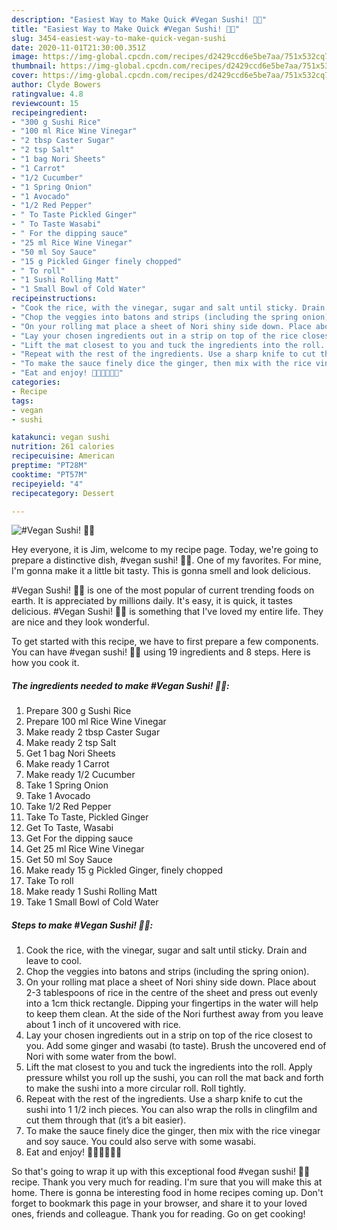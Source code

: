 ```yaml
---
description: "Easiest Way to Make Quick #Vegan Sushi! 🍣🍙"
title: "Easiest Way to Make Quick #Vegan Sushi! 🍣🍙"
slug: 3454-easiest-way-to-make-quick-vegan-sushi
date: 2020-11-01T21:30:00.351Z
image: https://img-global.cpcdn.com/recipes/d2429ccd6e5be7aa/751x532cq70/vegan-sushi-🍣🍙-recipe-main-photo.jpg
thumbnail: https://img-global.cpcdn.com/recipes/d2429ccd6e5be7aa/751x532cq70/vegan-sushi-🍣🍙-recipe-main-photo.jpg
cover: https://img-global.cpcdn.com/recipes/d2429ccd6e5be7aa/751x532cq70/vegan-sushi-🍣🍙-recipe-main-photo.jpg
author: Clyde Bowers
ratingvalue: 4.8
reviewcount: 15
recipeingredient:
- "300 g Sushi Rice"
- "100 ml Rice Wine Vinegar"
- "2 tbsp Caster Sugar"
- "2 tsp Salt"
- "1 bag Nori Sheets"
- "1 Carrot"
- "1/2 Cucumber"
- "1 Spring Onion"
- "1 Avocado"
- "1/2 Red Pepper"
- " To Taste Pickled Ginger"
- " To Taste Wasabi"
- " For the dipping sauce"
- "25 ml Rice Wine Vinegar"
- "50 ml Soy Sauce"
- "15 g Pickled Ginger finely chopped"
- " To roll"
- "1 Sushi Rolling Matt"
- "1 Small Bowl of Cold Water"
recipeinstructions:
- "Cook the rice, with the vinegar, sugar and salt until sticky. Drain and leave to cool."
- "Chop the veggies into batons and strips (including the spring onion)."
- "On your rolling mat place a sheet of Nori shiny side down. Place about 2-3 tablespoons of rice in the centre of the sheet and press out evenly into a 1cm thick rectangle. Dipping your fingertips in the water will help to keep them clean. At the side of the Nori furthest away from you leave about 1 inch of it uncovered with rice."
- "Lay your chosen ingredients out in a strip on top of the rice closest to you. Add some ginger and wasabi (to taste). Brush the uncovered end of Nori with some water from the bowl."
- "Lift the mat closest to you and tuck the ingredients into the roll. Apply pressure whilst you roll up the sushi, you can roll the mat back and forth to make the sushi into a more circular roll. Roll tightly."
- "Repeat with the rest of the ingredients. Use a sharp knife to cut the sushi into 1 1/2 inch pieces. You can also wrap the rolls in clingfilm and cut them through that (it’s a bit easier)."
- "To make the sauce finely dice the ginger, then mix with the rice vinegar and soy sauce. You could also serve with some wasabi."
- "Eat and enjoy! 🍙🍣🍘🍚🥢😋"
categories:
- Recipe
tags:
- vegan
- sushi

katakunci: vegan sushi 
nutrition: 261 calories
recipecuisine: American
preptime: "PT28M"
cooktime: "PT57M"
recipeyield: "4"
recipecategory: Dessert

---
```



![#Vegan Sushi! 🍣🍙](https://img-global.cpcdn.com/recipes/d2429ccd6e5be7aa/751x532cq70/vegan-sushi-🍣🍙-recipe-main-photo.jpg)

Hey everyone, it is Jim, welcome to my recipe page. Today, we're going to prepare a distinctive dish, #vegan sushi! 🍣🍙. One of my favorites. For mine, I'm gonna make it a little bit tasty. This is gonna smell and look delicious.



#Vegan Sushi! 🍣🍙 is one of the most popular of current trending foods on earth. It is appreciated by millions daily. It's easy, it is quick, it tastes delicious. #Vegan Sushi! 🍣🍙 is something that I've loved my entire life. They are nice and they look wonderful.


To get started with this recipe, we have to first prepare a few components. You can have #vegan sushi! 🍣🍙 using 19 ingredients and 8 steps. Here is how you cook it.

<!--inarticleads1-->

##### The ingredients needed to make #Vegan Sushi! 🍣🍙:

1. Prepare 300 g Sushi Rice
1. Prepare 100 ml Rice Wine Vinegar
1. Make ready 2 tbsp Caster Sugar
1. Make ready 2 tsp Salt
1. Get 1 bag Nori Sheets
1. Make ready 1 Carrot
1. Make ready 1/2 Cucumber
1. Take 1 Spring Onion
1. Take 1 Avocado
1. Take 1/2 Red Pepper
1. Take  To Taste, Pickled Ginger
1. Get  To Taste, Wasabi
1. Get  For the dipping sauce
1. Get 25 ml Rice Wine Vinegar
1. Get 50 ml Soy Sauce
1. Make ready 15 g Pickled Ginger, finely chopped
1. Take  To roll
1. Make ready 1 Sushi Rolling Matt
1. Take 1 Small Bowl of Cold Water




<!--inarticleads2-->

##### Steps to make #Vegan Sushi! 🍣🍙:

1. Cook the rice, with the vinegar, sugar and salt until sticky. Drain and leave to cool.
1. Chop the veggies into batons and strips (including the spring onion).
1. On your rolling mat place a sheet of Nori shiny side down. Place about 2-3 tablespoons of rice in the centre of the sheet and press out evenly into a 1cm thick rectangle. Dipping your fingertips in the water will help to keep them clean. At the side of the Nori furthest away from you leave about 1 inch of it uncovered with rice.
1. Lay your chosen ingredients out in a strip on top of the rice closest to you. Add some ginger and wasabi (to taste). Brush the uncovered end of Nori with some water from the bowl.
1. Lift the mat closest to you and tuck the ingredients into the roll. Apply pressure whilst you roll up the sushi, you can roll the mat back and forth to make the sushi into a more circular roll. Roll tightly.
1. Repeat with the rest of the ingredients. Use a sharp knife to cut the sushi into 1 1/2 inch pieces. You can also wrap the rolls in clingfilm and cut them through that (it’s a bit easier).
1. To make the sauce finely dice the ginger, then mix with the rice vinegar and soy sauce. You could also serve with some wasabi.
1. Eat and enjoy! 🍙🍣🍘🍚🥢😋




So that's going to wrap it up with this exceptional food #vegan sushi! 🍣🍙 recipe. Thank you very much for reading. I'm sure that you will make this at home. There is gonna be interesting food in home recipes coming up. Don't forget to bookmark this page in your browser, and share it to your loved ones, friends and colleague. Thank you for reading. Go on get cooking!
